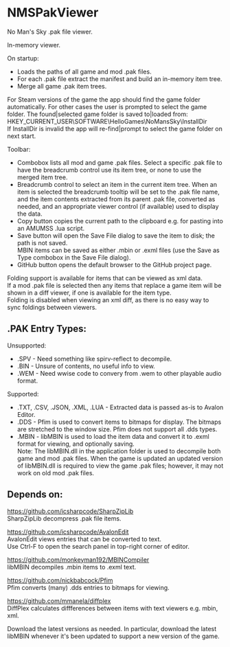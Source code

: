 # NMSPakViewer
No Man's Sky .pak file viewer.

In-memory viewer.

On startup:
- Loads the paths of all game and mod .pak files.
- For each .pak file extract the manifest and build an in-memory item tree.
- Merge all game .pak item trees.

For Steam versions of the game the app should find the game folder automatically.
For other cases the user is prompted to select the game folder.
The found|selected game folder is saved to|loaded from:</br>
HKEY_CURRENT_USER\SOFTWARE\HelloGames\NoMansSky\InstallDir</br>
If InstallDir is invalid the app will re-find|prompt to select the game folder on next start.

Toolbar:
- Combobox lists all mod and game .pak files.  Select a specific .pak file to have the breadcrumb control use its item tree, or none to use the merged item tree.
- Breadcrumb control to select an item in the current item tree.  When an item is selected the breadcrumb tooltip will be set to the .pak file name, and the item contents extracted from its parent .pak file, converted as needed, and an appropriate viewer control (if available) used to display the data.
- Copy button copies the current path to the clipboard e.g. for pasting into an AMUMSS .lua script.</br>
- Save button will open the Save File dialog to save the item to disk; the path is not saved.</br>
MBIN items can be saved as either .mbin or .exml files (use the Save as Type combobox in the Save File dialog).
- GitHub button opens the default browser to the GitHub project page.

Folding support is available for items that can be viewed as xml data.</br>
If a mod .pak file is selected then any items that replace a game item will be shown in a diff viewer, if one is available for the item type.</br>
Folding is disabled when viewing an xml diff, as there is no easy way to sync foldings between viewers.</br>

<h2>.PAK Entry Types:</h2>

Unsupported:</br>
- .SPV - Need something like spirv-reflect to decompile.
- .BIN - Unsure of contents, no useful info to view.
- .WEM - Need wwise code to convery from .wem to other playable audio format.

Supported:
- .TXT, .CSV, .JSON, .XML, .LUA - Extracted data is passed as-is to Avalon Editor.
- .DDS - Pfim is used to convert items to bitmaps for display.  The bitmaps are stretched to the window size.  Pfim does not support all .dds types.
- .MBIN - libMBIN is used to load the item data and convert it to .exml format for viewing, and optionally saving.</br>
Note: The libMBIN.dll in the application folder is used to decompile both game and mod .pak files.
When the game is updated an updated version of libMBIN.dll is required to view the game .pak files; however, it may not work on old mod .pak files.

<h2>Depends on:</h2>

https://github.com/icsharpcode/SharpZipLib</br>
SharpZipLib decompress .pak file items.

https://github.com/icsharpcode/AvalonEdit</br>
AvalonEdit views entries that can be converted to text.</br>
Use Ctrl-F to open the search panel in top-right corner of editor.

https://github.com/monkeyman192/MBINCompiler</br>
libMBIN decompiles .mbin items to .exml text.

https://github.com/nickbabcock/Pfim</br>
Pfim converts (many) .dds entries to bitmaps for viewing.

https://github.com/mmanela/diffplex</br>
DiffPlex calculates diffferences between items with text viewers e.g. mbin, xml.

Download the latest versions as needed.  In particular, download the latest libMBIN whenever it's been updated to support a new version of the game.
